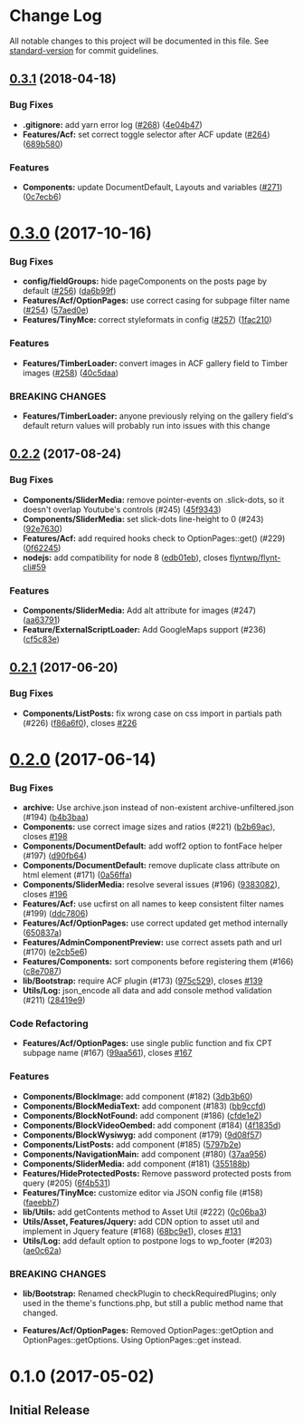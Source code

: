 # Change Log

All notable changes to this project will be documented in this file. See [standard-version](https://github.com/conventional-changelog/standard-version) for commit guidelines.

<a name="0.3.1"></a>
## [0.3.1](https://github.com/flyntwp/flynt-starter-theme/compare/v0.3.0...v0.3.1) (2018-04-18)


### Bug Fixes

* **.gitignore:** add yarn error log ([#268](https://github.com/flyntwp/flynt-starter-theme/issues/268)) ([4e04b47](https://github.com/flyntwp/flynt-starter-theme/commit/4e04b47))
* **Features/Acf:** set correct toggle selector after ACF update ([#264](https://github.com/flyntwp/flynt-starter-theme/issues/264)) ([689b580](https://github.com/flyntwp/flynt-starter-theme/commit/689b580))


### Features

* **Components:** update DocumentDefault, Layouts and variables ([#271](https://github.com/flyntwp/flynt-starter-theme/issues/271)) ([0c7ecb6](https://github.com/flyntwp/flynt-starter-theme/commit/0c7ecb6))



<a name="0.3.0"></a>
# [0.3.0](https://github.com/flyntwp/flynt-starter-theme/compare/v0.2.2...v0.3.0) (2017-10-16)


### Bug Fixes

* **config/fieldGroups:** hide pageComponents on the posts page by default ([#256](https://github.com/flyntwp/flynt-starter-theme/issues/256)) ([da6b99f](https://github.com/flyntwp/flynt-starter-theme/commit/da6b99f))
* **Features/Acf/OptionPages:** use correct casing for subpage filter name ([#254](https://github.com/flyntwp/flynt-starter-theme/issues/254)) ([57aed0e](https://github.com/flyntwp/flynt-starter-theme/commit/57aed0e))
* **Features/TinyMce:** correct styleformats in config ([#257](https://github.com/flyntwp/flynt-starter-theme/issues/257)) ([1fac210](https://github.com/flyntwp/flynt-starter-theme/commit/1fac210))


### Features

* **Features/TimberLoader:** convert images in ACF gallery field to Timber images ([#258](https://github.com/flyntwp/flynt-starter-theme/issues/258)) ([40c5daa](https://github.com/flyntwp/flynt-starter-theme/commit/40c5daa))


### BREAKING CHANGES

* **Features/TimberLoader:** anyone previously relying on the gallery field's default return values will
probably run into issues with this change



<a name="0.2.2"></a>
## [0.2.2](https://github.com/flyntwp/flynt-starter-theme/compare/v0.2.1...v0.2.2) (2017-08-24)


### Bug Fixes

* **Components/SliderMedia:** remove pointer-events on .slick-dots, so it doesn't overlap Youtube's controls (#245) ([45f9343](https://github.com/flyntwp/flynt-starter-theme/commit/45f9343))
* **Components/SliderMedia:** set slick-dots line-height to 0 (#243) ([92e7630](https://github.com/flyntwp/flynt-starter-theme/commit/92e7630))
* **Features/Acf:** add required hooks check to OptionPages::get() (#229) ([0f62245](https://github.com/flyntwp/flynt-starter-theme/commit/0f62245))
* **nodejs:** add compatibility for node 8 ([edb01eb](https://github.com/flyntwp/flynt-starter-theme/commit/edb01eb)), closes [flyntwp/flynt-cli#59](https://github.com/flyntwp/flynt-cli/issues/59)


### Features

* **Components/SliderMedia:** Add alt attribute for images (#247) ([aa63791](https://github.com/flyntwp/flynt-starter-theme/commit/aa63791))
* **Feature/ExternalScriptLoader:** Add GoogleMaps support (#236) ([cf5c83e](https://github.com/flyntwp/flynt-starter-theme/commit/cf5c83e))



<a name="0.2.1"></a>
## [0.2.1](https://github.com/flyntwp/flynt-starter-theme/compare/v0.2.0...v0.2.1) (2017-06-20)


### Bug Fixes

* **Components/ListPosts:** fix wrong case on css import in partials path (#226) ([f86a6f0](https://github.com/flyntwp/flynt-starter-theme/commit/f86a6f0)), closes [#226](https://github.com/flyntwp/flynt-starter-theme/issues/226)



<a name="0.2.0"></a>
# [0.2.0](https://github.com/flyntwp/flynt-starter-theme/compare/v0.1.0...v0.2.0) (2017-06-14)


### Bug Fixes

* **archive:** Use archive.json instead of non-existent archive-unfiltered.json (#194) ([b4b3baa](https://github.com/flyntwp/flynt-starter-theme/commit/b4b3baa))
* **Components:** use correct image sizes and ratios (#221) ([b2b69ac](https://github.com/flyntwp/flynt-starter-theme/commit/b2b69ac)), closes [#198](https://github.com/flyntwp/flynt-starter-theme/issues/198)
* **Components/DocumentDefault:** add woff2 option to fontFace helper (#197) ([d90fb64](https://github.com/flyntwp/flynt-starter-theme/commit/d90fb64))
* **Components/DocumentDefault:** remove duplicate class attribute on html element (#171) ([0a56ffa](https://github.com/flyntwp/flynt-starter-theme/commit/0a56ffa))
* **Components/SliderMedia:** resolve several issues (#196) ([9383082](https://github.com/flyntwp/flynt-starter-theme/commit/9383082)), closes [#196](https://github.com/flyntwp/flynt-starter-theme/issues/196)
* **Features/Acf:** use ucfirst on all names to keep consistent filter names (#199) ([ddc7806](https://github.com/flyntwp/flynt-starter-theme/commit/ddc7806))
* **Features/Acf/OptionPages:** use correct updated get method internally ([650837a](https://github.com/flyntwp/flynt-starter-theme/commit/650837a))
* **Features/AdminComponentPreview:** use correct assets path and url (#170) ([e2cb5e6](https://github.com/flyntwp/flynt-starter-theme/commit/e2cb5e6))
* **Features/Components:** sort components before registering them (#166) ([c8e7087](https://github.com/flyntwp/flynt-starter-theme/commit/c8e7087))
* **lib/Bootstrap:** require ACF plugin (#173) ([975c529](https://github.com/flyntwp/flynt-starter-theme/commit/975c529)), closes [#139](https://github.com/flyntwp/flynt-starter-theme/issues/139)
* **Utils/Log:** json_encode all data and add console method validation (#211) ([28419e9](https://github.com/flyntwp/flynt-starter-theme/commit/28419e9))


### Code Refactoring

* **Features/Acf/OptionPages:** use single public function and fix CPT subpage name (#167) ([99aa561](https://github.com/flyntwp/flynt-starter-theme/commit/99aa561)), closes [#167](https://github.com/flyntwp/flynt-starter-theme/issues/167)


### Features

* **Components/BlockImage:** add component (#182) ([3db3b60](https://github.com/flyntwp/flynt-starter-theme/commit/3db3b60))
* **Components/BlockMediaText:** add component (#183) ([bb9ccfd](https://github.com/flyntwp/flynt-starter-theme/commit/bb9ccfd))
* **Components/BlockNotFound:** add component (#186) ([cfde1e2](https://github.com/flyntwp/flynt-starter-theme/commit/cfde1e2))
* **Components/BlockVideoOembed:** add component (#184) ([4f1835d](https://github.com/flyntwp/flynt-starter-theme/commit/4f1835d))
* **Components/BlockWysiwyg:** add component (#179) ([9d08f57](https://github.com/flyntwp/flynt-starter-theme/commit/9d08f57))
* **Components/ListPosts:** add component (#185) ([5797b2e](https://github.com/flyntwp/flynt-starter-theme/commit/5797b2e))
* **Components/NavigationMain:** add component (#180) ([37aa956](https://github.com/flyntwp/flynt-starter-theme/commit/37aa956))
* **Components/SliderMedia:** add component (#181) ([355188b](https://github.com/flyntwp/flynt-starter-theme/commit/355188b))
* **Features/HideProtectedPosts:** Remove password protected posts from query (#205) ([6f4b531](https://github.com/flyntwp/flynt-starter-theme/commit/6f4b531))
* **Features/TinyMce:** customize editor via JSON config file (#158) ([faeebb7](https://github.com/flyntwp/flynt-starter-theme/commit/faeebb7))
* **lib/Utils:** add getContents method to Asset Util (#222) ([0c06ba3](https://github.com/flyntwp/flynt-starter-theme/commit/0c06ba3))
* **Utils/Asset, Features/Jquery:** add CDN option to asset util and implement in Jquery feature (#168) ([68bc9e1](https://github.com/flyntwp/flynt-starter-theme/commit/68bc9e1)), closes [#131](https://github.com/flyntwp/flynt-starter-theme/issues/131)
* **Utils/Log:** add default option to postpone logs to wp_footer (#203) ([ae0c62a](https://github.com/flyntwp/flynt-starter-theme/commit/ae0c62a))


### BREAKING CHANGES

* **lib/Bootstrap:** Renamed checkPlugin to checkRequiredPlugins; only used in the theme's functions.php, but still a public method name that changed.

* **Features/Acf/OptionPages:** Removed OptionPages::getOption and OptionPages::getOptions. Using OptionPages::get instead.



<a name="0.1.0"></a>
# 0.1.0 (2017-05-02)


## Initial Release
